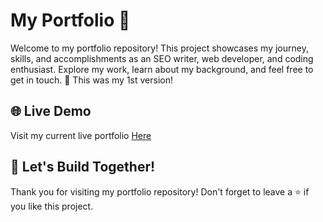 # My Portfolio 🌟

Welcome to my portfolio repository! This project showcases my journey, skills, and accomplishments as an SEO writer, web developer, and coding enthusiast. Explore my work, learn about my background, and feel free to get in touch. 🚀 This was my 1st version!

## 🌐 Live Demo
Visit my current live portfolio  [Here](https://markide.co.ke/)


## 🌟 Let's Build Together!
Thank you for visiting my portfolio repository! Don't forget to leave a ⭐ if you like this project.  
